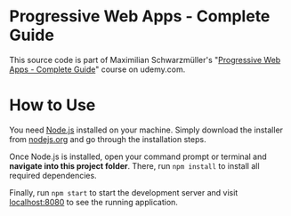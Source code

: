 # Progressive Web Apps - Complete Guide
This source code is part of Maximilian Schwarzmüller's "[Progressive Web Apps - Complete Guide](https://www.udemy.com/course/progressive-web-app-pwa-the-complete-guide/)" course on udemy.com.

# How to Use
You need [Node.js](https://nodejs.org) installed on your machine. Simply download the installer from [nodejs.org](https://nodejs.org) and go through the installation steps.

Once Node.js is installed, open your command prompt or terminal and **navigate into this project folder**. There, run `npm install` to install all required dependencies.

Finally, run `npm start` to start the development server and visit [localhost:8080](http://localhost:8080) to see the running application.
